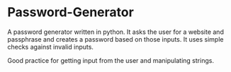 # Password-Generator

A password generator written in python. It asks the user for a website and passphrase and creates a password based on those inputs. It uses simple checks against invalid inputs.

Good practice for getting input from the user and manipulating strings.
